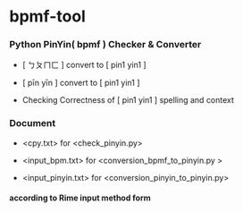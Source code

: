 # bpmf-tool
### Python PinYin( bpmf ) Checker & Converter

- [ ㄅㄆㄇㄈ ] convert to [ pin1 yin1 ]

- [ pīn yīn ] convert to [ pin1 yin1 ]

- Checking Correctness of [ pin1 yin1 ] spelling and context

### Document

- <cpy.txt> for <check_pinyin.py>

- <input_bpm.txt> for <conversion_bpmf_to_pinyin.py >

- <input_pinyin.txt>  for <conversion_pinyin_to_pinyin.py>

#### according to Rime input method form
